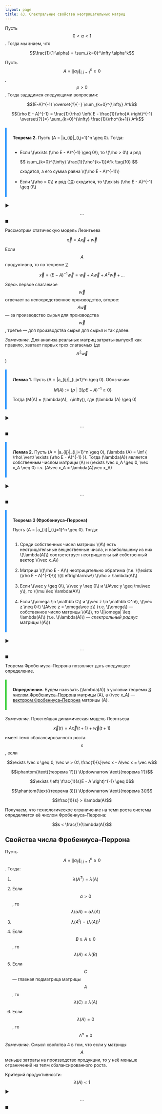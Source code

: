 ```yaml
---
layout: page
title: §3. Спектральные свойства неотрицательных матриц
---
```




Пусть $$0<\alpha<1$$. Тогда мы знаем, что

$$\frac{1}{1-\alpha} = \sum_{k=0}^\infty \alpha^k$$

Пусть $$A = \|a_{ij}\|_{i,j=1}^n \geq 0$$, $$\rho > 0$$. Тогда зададимся следующими вопросами:

$$(E-A)^{-1} \overset{?}{=} \sum_{k=0}^{\infty} A^k$$

$$(\rho E - A)^{-1} = \frac{1}{\rho} \left( E - \frac{1}{\rho}A \right)^{-1} \overset{?}{=} \sum_{k=0}^{\infty} \frac{1}{\rho^{k+1}} A^k$$

<div id="th2" style="border-left: 5px solid DodgerBlue; padding: 10px 20px; margin: 20px 0">

<b>Теорема 2.</b> Пусть \(A = \|a_{ij}\|_{i,j=1}^n \geq 0\). Тогда: <br> <br>
<ul>
<li> Если \(\exists (\rho E - A)^{-1} \geq 0\), то \(\rho > 0\) и ряд 
<p id="eq10">
$$ \sum_{k=0}^{\infty} \frac{1}{\rho^{k+1}}A^k \tag{10} $$
</p>
сходится, а его сумма равна \((\rho E - A)^{-1}\) </li> <br>

<li> Если \(\rho > 0\) и ряд (<a href="#eq10">10</a>) сходится, то \(\exists (\rho E - A)^{-1} \geq 0\) </li>
</ul>
</div>

▶︎ $$\dots$$ ◼︎



Рассмотрим статическую модель Леонтьева

$$\vec x = A\vec x + \vec w$$

Если $$A$$ продуктивна, то по теореме <a href="#th2">2</a> 

$$\vec x = (E-A)^{-1}\vec w = \vec w + A\vec w + A^2 \vec w + \dots$$

Здесь первое слагаемое $$\vec w$$ отвечает за непосредственное производство, второе: $$A\vec w$$ — за производство сырья для производства $$\vec w$$, третье — для производства сырья для сырья и так далее.

*Замечание.* Для анализа реальных матриц затраты-выпуск6 как правило, хватает первых трех слагаемых (до $$A^2\vec w$$) 



<div style="border-left: 5px solid DodgerBlue; padding: 10px 20px; margin: 20px 0">

<b>Лемма 1.</b> Пусть \(A = \|a_{ij}\|_{i,j=1}^n \geq 0\). Обозначим 

$$M(A) := \{ \rho\ |\ \exists (\rho E - A)^{-1} \geq 0 \}$$

Тогда \(M(A) = (\lambda(A), +\infty)\), где \(\lambda (A) \geq 0\)

</div>

▶︎ $$\dots$$ ◼︎

<div style="border-left: 5px solid DodgerBlue; padding: 10px 20px; margin: 20px 0">

<b>Лемма 2.</b> Пусть \(A = \|a_{ij}\|_{i,j=1}^n \geq 0\), \(\lambda (A) = \inf \{ \rho\ \vert\ \exists (\rho E - A)^{-1} \}\). Тогда \(\lambda(A)\) является собственным числом матрицы \(A\) и \(\exists \vec x_A \geq 0, \vec x_A \neq 0\) т.ч. \(A\vec x_A = \lambda(A)\vec x_A\)

</div>

▶︎ $$\dots$$ ◼︎

<div id="th3" style="border-left: 5px solid DodgerBlue; padding: 10px 20px; margin: 20px 0">

<b>Теорема 3 (Фробениуса–Перрона)</b> <br>

Пусть \(A = \|a_{ij}\|_{i,j=1}^n \geq 0\). Тогда: <br> <br>
<ol>
<li> Среди собственных чисел матрицы \(A\) есть неотрицательные вещественные числа, и наибольшему из них \(\lambda(A)\) соответствует неотрицательный собственный вектор \(\vec x_A\) </li> <br>

<li> Матрица \((\rho E - A)\) неотрицательно обратима (т.е. \(\exists (\rho E - A)^{-1}\)) \(\Leftrightarrow\) \(\rho > \lambda(A)\) </li> <br>

<li> Если \(\vec y \geq 0\), \(\vec y \neq 0\) и \(A\vec y \geq \mu\vec y\), то \(\mu \leq \lambda(A)\) </li> <br>

<li> Если \(\omega \in \mathbb C\) и \(\vec z \in \mathbb C^n\), \(\vec z \neq 0:\) \(A\vec z = \omega\vec z\) (т.е. \(\omega\) — собственное число матрицы \(A\)), то \(|\omega| \leq \lambda(A)\) (т.е. \(\lambda(A)\) — <i>спектральный радиус</i> матрицы \(A\)) </li>
</ol>
</div>

▶︎ $$\dots$$ ◼︎



Теорема Фробениуса–Перрона позволяет дать следующее определение.

<div style="border-left: 5px solid LimeGreen; padding: 10px 20px; margin: 20px 0">

<b>Определение.</b> Будем называть \(\lambda(A)\) в условии теоремы <a href="#th3">3</a> <u>числом Фробениуса–Перрона</u> матрицы \(A\), а \(\vec x_A\) — <u>вектором Фробениуса–Перрона</u> матрицы \(A\).

</div>

*Замечание.* Простейшая динамическая модель Леонтьева 

$$\vec x(t) = A\vec x(t+1) + \vec w(t+1)$$

имеет темп сбалансированного роста $$s$$, если 

$$\exists \vec x \geq 0, \vec w > 0:\ \frac{1}{s}\vec x - A\vec x = \vec w$$

$$\phantom{\text{(теорема 1')}} \Updownarrow \text{(теорема 1')}$$

$$\exists \left( \frac{1}{s}E - A \right)^{-1} \geq 0$$

$$\phantom{\text{(теорема 3)}} \Updownarrow \text{(теорема 3)}$$

$$\frac{1}{s} > \lambda(A)$$

Получаем, что технологическое ограничение на темп роста системы определяется её числом Фробениуса–Перрона:

$$s < \frac{1}{\lambda(A)}$$



## Свойства числа Фробениуса–Перрона



Пусть $$A = \|a_{ij}\|_{i,j=1}^n \geq 0$$. Тогда:

1. $$\lambda(A^T) = \lambda(A)$$ $$ $$


2. Если $$\alpha > 0$$, то $$\lambda(\alpha A) = \alpha \lambda(A)$$


3. $$\lambda(A^t) = (\lambda(A))^t$$ $$ $$


4. Если $$B \geq A \geq 0$$, то $$\lambda(A) \leq \lambda(B)$$


5. Если $$C$$ — главная подматрица матрицы $$A$$, то $$\lambda(C) \leq \lambda(A)$$


6. Если $$\lambda(A) = 0$$, то $$A^n = 0$$ 


*Замечание.* Смысл свойства 4 в том, что если у матрицы $$A$$ меньше затраты на производство продукции, то у неё меньше ограничений на тепм сбалансированного роста.

Критерий продуктивности: $$\lambda(A) < 1$$

▶︎ $$\dots$$ ◼︎
